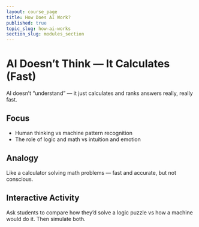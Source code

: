 ```yaml
---
layout: course_page
title: How Does AI Work?
published: true
topic_slug: how-ai-works
section_slug: modules_section
---
```


# AI Doesn’t Think — It Calculates (Fast)

AI doesn’t “understand” — it just calculates and ranks answers really, really fast.

## Focus
- Human thinking vs machine pattern recognition
- The role of logic and math vs intuition and emotion

## Analogy
Like a calculator solving math problems — fast and accurate, but not conscious.

## Interactive Activity
Ask students to compare how they’d solve a logic puzzle vs how a machine would do it. Then simulate both.
